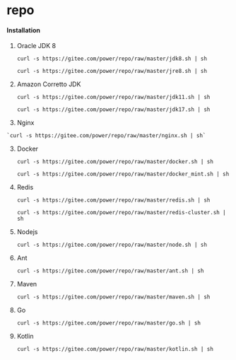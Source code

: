 # repo

#### Installation

1.  Oracle JDK 8

    `curl -s https://gitee.com/power/repo/raw/master/jdk8.sh | sh`

    `curl -s https://gitee.com/power/repo/raw/master/jre8.sh | sh`
2. Amazon Corretto JDK

    `curl -s https://gitee.com/power/repo/raw/master/jdk11.sh | sh`

    `curl -s https://gitee.com/power/repo/raw/master/jdk17.sh | sh`
4.    Nginx

    `curl -s https://gitee.com/power/repo/raw/master/nginx.sh | sh`
3.  Docker

    `curl -s https://gitee.com/power/repo/raw/master/docker.sh | sh`

    `curl -s https://gitee.com/power/repo/raw/master/docker_mint.sh | sh`
4.  Redis

    `curl -s https://gitee.com/power/repo/raw/master/redis.sh | sh`

    `curl -s https://gitee.com/power/repo/raw/master/redis-cluster.sh | sh`
5. Nodejs

    `curl -s https://gitee.com/power/repo/raw/master/node.sh | sh`
6. Ant

    `curl -s https://gitee.com/power/repo/raw/master/ant.sh | sh`
7. Maven

    `curl -s https://gitee.com/power/repo/raw/master/maven.sh | sh`
8. Go

    `curl -s https://gitee.com/power/repo/raw/master/go.sh | sh`

9. Kotlin

    `curl -s https://gitee.com/power/repo/raw/master/kotlin.sh | sh`
